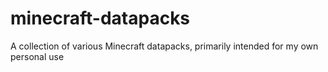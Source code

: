 # minecraft-datapacks
A collection of various Minecraft datapacks, primarily intended for my own personal use
